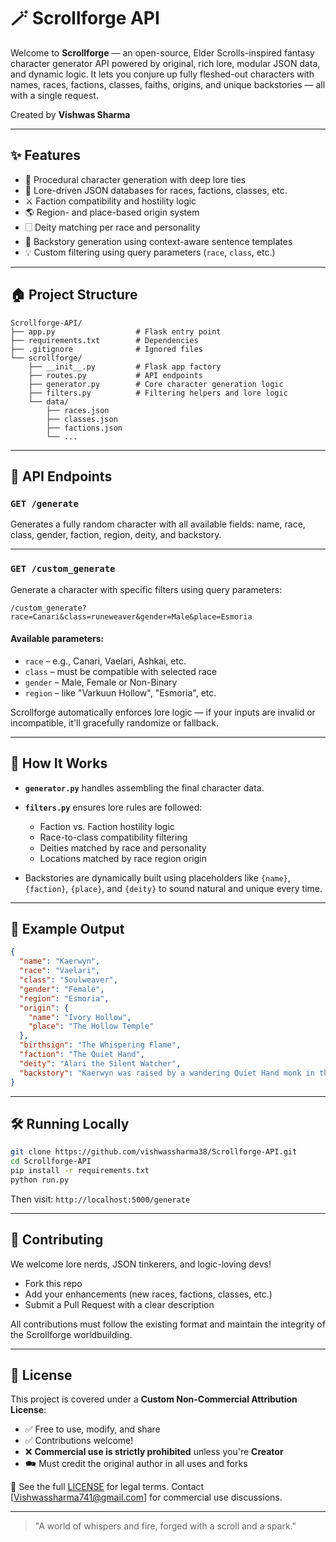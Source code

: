 # 🪄 Scrollforge API

Welcome to **Scrollforge** — an open-source, Elder Scrolls-inspired fantasy character generator API powered by original, rich lore, modular JSON data, and dynamic logic. It lets you conjure up fully fleshed-out characters with names, races, factions, classes, faiths, origins, and unique backstories — all with a single request.

Created by **Vishwas Sharma**

---

## ✨ Features

* 🎲 Procedural character generation with deep lore ties
* 🧬 Lore-driven JSON databases for races, factions, classes, etc.
* ⚔️ Faction compatibility and hostility logic
* 🌎 Region- and place-based origin system
* 🗌 Deity matching per race and personality
* 📜 Backstory generation using context-aware sentence templates
* 💡 Custom filtering using query parameters (`race`, `class`, etc.)

---

## 🏠 Project Structure

```
Scrollforge-API/
├── app.py                  # Flask entry point
├── requirements.txt        # Dependencies
├── .gitignore              # Ignored files
└── scrollforge/
    ├── __init__.py         # Flask app factory
    ├── routes.py           # API endpoints
    ├── generator.py        # Core character generation logic
    ├── filters.py          # Filtering helpers and lore logic
    └── data/
        ├── races.json
        ├── classes.json
        ├── factions.json
        └── ...
```

---

## 🔌 API Endpoints

### `GET /generate`

Generates a fully random character with all available fields: name, race, class, gender, faction, region, deity, and backstory.

---

### `GET /custom_generate`

Generate a character with specific filters using query parameters:

```http
/custom_generate?race=Canari&class=runeweaver&gender=Male&place=Esmoria
```

#### Available parameters:

* `race` – e.g., Canari, Vaelari, Ashkai, etc.
* `class` – must be compatible with selected race
* `gender` – Male, Female or Non-Binary
* `region` – like "Varkuun Hollow", "Esmoria", etc.

Scrollforge automatically enforces lore logic — if your inputs are invalid or incompatible, it'll gracefully randomize or fallback.

---

## 🧠 How It Works

* **`generator.py`** handles assembling the final character data.
* **`filters.py`** ensures lore rules are followed:

  * Faction vs. Faction hostility logic
  * Race-to-class compatibility filtering
  * Deities matched by race and personality
  * Locations matched by race region origin
* Backstories are dynamically built using placeholders like `{name}`, `{faction}`, `{place}`, and `{deity}` to sound natural and unique every time.

---

## 🧪 Example Output

```json
{
  "name": "Kaerwyn",
  "race": "Vaelari",
  "class": "Soulweaver",
  "gender": "Female",
  "region": "Esmoria",
  "origin": {
    "name": "Ivory Hollow",
    "place": "The Hollow Temple"
  },
  "birthsign": "The Whispering Flame",
  "faction": "The Quiet Hand",
  "deity": "Alari the Silent Watcher",
  "backstory": "Kaerwyn was raised by a wandering Quiet Hand monk in the bleak hills of Ivory Hollow, where Kaerwyn first whispered the name of Alari the Silent Watcher."
}
```

---

## 🛠️ Running Locally

```bash
git clone https://github.com/vishwassharma38/Scrollforge-API.git
cd Scrollforge-API
pip install -r requirements.txt
python run.py
```

Then visit: `http://localhost:5000/generate`

---

## 🤝 Contributing

We welcome lore nerds, JSON tinkerers, and logic-loving devs!

* Fork this repo
* Add your enhancements (new races, factions, classes, etc.)
* Submit a Pull Request with a clear description

All contributions must follow the existing format and maintain the integrity of the Scrollforge worldbuilding.

---

## 🚫 License

This project is covered under a **Custom Non-Commercial Attribution License**:

* ✅ Free to use, modify, and share
* ✅ Contributions welcome!
* ❌ **Commercial use is strictly prohibited** unless you're **Creator**
* 🗪 Must credit the original author in all uses and forks

🔗 See the full [LICENSE](LICENSE) for legal terms.
Contact [Vishwassharma741@gmail.com] for commercial use discussions.

---

> "A world of whispers and fire, forged with a scroll and a spark."
